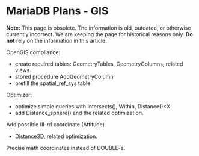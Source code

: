 
# MariaDB Plans - GIS

**Note:** This page is obsolete. The information is old, outdated, or otherwise currently incorrect. We are keeping the page for historical reasons only. **Do not** rely on the information in this article.


OpenGIS compliance:


* create required tables: GeometryTables, GeometryColumns, related views.
* stored procedure AddGeometryColumn
* prefill the spatial_ref_sys table.


Optimizer:


* optimize simple queries with Intersects(), Within, Distance()<X
* add Distance_sphere() and the related optimization.


Add possible III-rd coordinate (Attitude).


* Distance3D, related optimization.


Precise math coordinates instead of DOUBLE-s.

